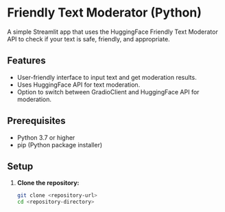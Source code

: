 # Friendly Text Moderator (Python)

A simple Streamlit app that uses the HuggingFace Friendly Text Moderator API to check if your text is safe, friendly, and appropriate.

## Features

- User-friendly interface to input text and get moderation results.
- Uses HuggingFace API for text moderation.
- Option to switch between GradioClient and HuggingFace API for moderation.

## Prerequisites

- Python 3.7 or higher
- pip (Python package installer)

## Setup

1. **Clone the repository:**
   ```bash
   git clone <repository-url>
   cd <repository-directory>